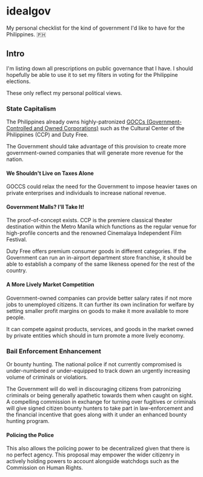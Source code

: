 # idealgov
My personal checklist for the kind of government I'd like to have for the Philippines. 🇵🇭

## Intro

I'm listing down all prescriptions on public governance that I have. I should hopefully be able to use it to set my filters in voting for the Philippine elections.

These only reflect my personal political views.

### State Capitalism

The Philippines already owns highly-patronized [GOCCs (Government-Controlled and Owned Corporations)](http://ogcc.gov.ph/gocc/) such as the Cultural Center of the Philippines (CCP) and Duty Free.

The Government should take advantage of this provision to create more government-owned companies that will generate more revenue for the nation.

#### We Shouldn't Live on Taxes Alone

GOCCS could relax the need for the Government to impose heavier taxes on private enterprises and individuals to increase national revenue.

#### Government Malls? I'll Take It!

The proof-of-concept exists. CCP is the premiere classical theater destination within the Metro Manila which functions as the regular venue for high-profile concerts and the renowned Cinemalaya Independent Film Festival.

Duty Free offers premium consumer goods in different categories. If the Government can run an in-airport department store franchise, it should be able to establish a company of the same likeness opened for the rest of the country.

#### A More Lively Market Competition

Government-owned companies can provide better salary rates if not more jobs to unemployed citizens. It can further its own inclination for welfare by setting smaller profit margins on goods to make it more available to more people.

It can compete against products, services, and goods in the market owned by private entities which should in turn promote a more lively economy.

### Bail Enforcement Enhancement

Or bounty hunting. The national police if not currently compromised is under-numbered or under-equipped to track down an urgently increasing volume of criminals or violatiors.

The Government will do well in discouraging citizens from patronizing criminals or being generally apathetic towards them when caught on sight. A compelling commission in exchange for turning over fugitives or criminals will give signed citizen bounty hunters to take part in law-enforcement and the financial incentive that goes along with it under an enhanced bounty hunting program.

#### Policing the Police

This also allows the policing power to be decentralized given that there is no perfect agency. This proposal may empower the wider citizenry in actively holding powers to account alongside watchdogs such as the Commission on Human Rights.
